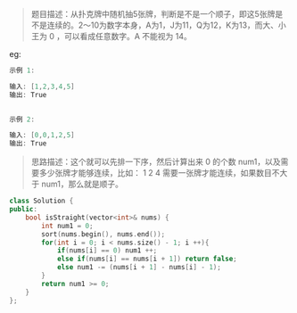 > 题目描述：从扑克牌中随机抽5张牌，判断是不是一个顺子，即这5张牌是不是连续的。2～10为数字本身，A为1，J为11，Q为12，K为13，而大、小王为 0 ，可以看成任意数字。A 不能视为 14。
>

eg:

```java
示例 1:

输入: [1,2,3,4,5]
输出: True
 

示例 2:

输入: [0,0,1,2,5]
输出: True
```

> 思路描述：这个就可以先排一下序，然后计算出来 0 的个数 num1，以及需要多少张牌才能够连续，比如： 1  2  4 需要一张牌才能连续，如果数目不大于 num1，那么就是顺子。

```C++
class Solution {
public:
    bool isStraight(vector<int>& nums) {
        int num1 = 0;
        sort(nums.begin(), nums.end());
        for(int i = 0; i < nums.size() - 1; i ++){
            if(nums[i] == 0) num1 ++;
            else if(nums[i] == nums[i + 1]) return false;
            else num1 -= (nums[i + 1] - nums[i] - 1);
        }
        return num1 >= 0;
    }
};
```

